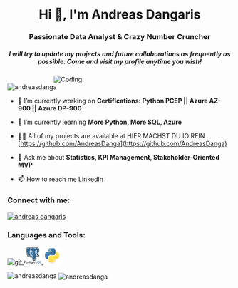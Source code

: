 <h1 align="center">Hi 👋, I'm Andreas Dangaris</h1>
<h3 align="center">Passionate Data Analyst & Crazy Number Cruncher</h3>

<h5 align="center">I will try to update my projects and future collaborations as frequently as possible. Come and visit my profile anytime you wish!</h5>

<img align="right" alt="Coding" width="400" src="https://cdn.dribbble.com/users/20368/screenshots/4012238/data_scene.gif">

<p align="left"> <img src="https://komarev.com/ghpvc/?username=andreasdanga&label=Profile%20views&color=0e75b6&style=flat" alt="andreasdanga" /> </p>

- 🔭 I’m currently working on **Certifications: Python PCEP || Azure AZ-900 || Azure DP-900**

- 🌱 I’m currently learning **More Python, More SQL, Azure**

- 👨‍💻 All of my projects are available at HIER MACHST DU IO REIN [https://github.com/AndreasDanga](https://github.com/AndreasDanga)

- 💬 Ask me about **Statistics, KPI Management, Stakeholder-Oriented MVP**

- 📫 How to reach me [LinkedIn](https://linkedin.com/in/andreasdangaris)

<h3 align="left">Connect with me:</h3>
<p align="left">
<a href="https://linkedin.com/in/andreas dangaris" target="blank"><img align="center" src="https://raw.githubusercontent.com/rahuldkjain/github-profile-readme-generator/master/src/images/icons/Social/linked-in-alt.svg" alt="andreas dangaris" height="30" width="40" /></a>
</p>

<h3 align="left">Languages and Tools:</h3>
<p align="left"> <a href="https://git-scm.com/" target="_blank" rel="noreferrer"> <img src="https://www.vectorlogo.zone/logos/git-scm/git-scm-icon.svg" alt="git" width="40" height="40"/> </a> <a href="https://www.postgresql.org" target="_blank" rel="noreferrer"> <img src="https://raw.githubusercontent.com/devicons/devicon/master/icons/postgresql/postgresql-original-wordmark.svg" alt="postgresql" width="40" height="40"/> </a> <a href="https://www.python.org" target="_blank" rel="noreferrer"> <img src="https://raw.githubusercontent.com/devicons/devicon/master/icons/python/python-original.svg" alt="python" width="40" height="40"/> </a> </p>

<p><img align="left" src="https://github-readme-stats.vercel.app/api/top-langs?username=andreasdanga&show_icons=true&locale=en&layout=compact" alt="andreasdanga" /></p>

<p>&nbsp;<img align="center" src="https://github-readme-stats.vercel.app/api?username=andreasdanga&show_icons=true&locale=en" alt="andreasdanga" /></p>
